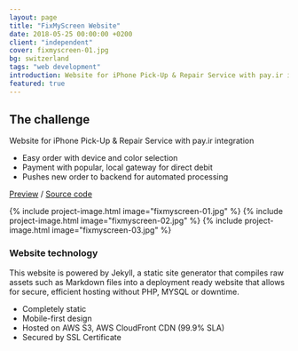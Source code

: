 ```yaml
---
layout: page
title: "FixMyScreen Website"
date: 2018-05-25 00:00:00 +0200
client: "independent"
cover: fixmyscreen-01.jpg
bg: switzerland
tags: "web development"
introduction: Website for iPhone Pick-Up & Repair Service with pay.ir integration
featured: true
---
```


## The challenge

Website for iPhone Pick-Up & Repair Service with pay.ir integration

- Easy order with device and color selection
- Payment with popular, local gateway for direct debit
- Pushes new order to backend for automated processing

[Preview](http://fixmyscreen.ir.s3-website.eu-central-1.amazonaws.com/) / [Source code](https://git.sr.ht/~franz/fixmyscreen.ir)

{% include project-image.html image="fixmyscreen-01.jpg" %}
{% include project-image.html image="fixmyscreen-02.jpg" %}
{% include project-image.html image="fixmyscreen-03.jpg" %}

### Website technology

This website is powered by Jekyll, a static site generator that compiles raw assets such as Markdown files into a deployment ready website that allows for secure, efficient hosting without PHP, MYSQL or downtime.

- Completely static
- Mobile-first design
- Hosted on AWS S3, AWS CloudFront CDN (99.9% SLA)
- Secured by SSL Certificate
